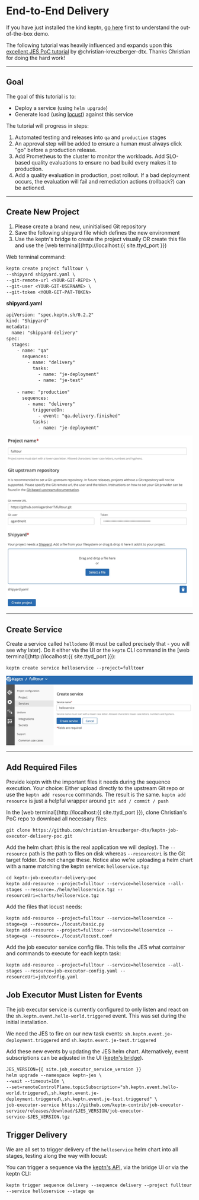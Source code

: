 # End-to-End Delivery

If you have just installed the kind keptn, [go here](first-steps.md) first to understand the out-of-the-box demo.

The following tutorial was heavily influenced and expands upon this [excellent JES PoC tutorial](https://github.com/christian-kreuzberger-dtx/keptn-job-executor-delivery-poc) by @christian-kreuzberger-dtx. Thanks Christian for doing the hard work!

----

## Goal

The goal of this tutorial is to:
- Deploy a service (using `helm upgrade`)
- Generate load (using [locust](https://locust.io)) against this service

The tutorial will progress in steps:
1. Automated testing and releases into `qa` and `production` stages
2. An approval step will be added to ensure a human must always click "go" before a production release.
3. Add Prometheus to the cluster to monitor the workloads. Add SLO-based quality evaluations to ensure no bad build every makes it to production.
4. Add a quality evaluation in production, post rollout. If a bad deployment occurs, the evaluation will fail and remediation actions (rollback?) can be actioned.

----

## Create New Project

1. Please create a brand new, uninitialised Git repository
2. Save the following shipyard file which defines the new environment
3. Use the keptn's bridge to create the project visually OR create this file and use the [web terminal](http://localhost:{{ site.ttyd_port }})

Web terminal command:
```
keptn create project fulltour \
--shipyard shipyard.yaml \
--git-remote-url <YOUR-GIT-REPO> \
--git-user <YOUR-GIT-USERNAME> \
--git-token <YOUR-GIT-PAT-TOKEN>
```

**shipyard.yaml**
```
apiVersion: "spec.keptn.sh/0.2.2"
kind: "Shipyard"
metadata:
  name: "shipyard-delivery"
spec:
  stages:
    - name: "qa"
      sequences:
        - name: "delivery"
          tasks:
            - name: "je-deployment"
            - name: "je-test"

    - name: "production"
      sequences:
        - name: "delivery"
          triggeredOn:
            - event: "qa.delivery.finished"
          tasks:
            - name: "je-deployment"
```

![create project](assets/create-project.jpg)

----

## Create Service
Create a service called `hellodemo` (it must be called precisely that - you will see why later). Do it either via the UI or the `keptn` CLI command in the [web terminal](http://localhost:{{ site.ttyd_port }}):

```
keptn create service helloservice --project=fulltour
```

![create service](assets/create-service.jpg)

----

## Add Required Files

Provide keptn with the important files it needs during the sequence execution. Your choice: Either upload directly to the upstream Git repo or use the `keptn add resource` commands. The result is the same. `keptn add resource` is just a helpful wrapper around `git add / commit / push`

In the [web terminal](http://localhost:{{ site.ttyd_port }}), clone Christian's PoC repo to download all necessary files:

```
git clone https://github.com/christian-kreuzberger-dtx/keptn-job-executor-delivery-poc.git
```

Add the helm chart (this is the real application we will deploy). The `--resource` path is the path to files on disk whereas `--resourceUri` is the Git target folder. Do not change these. Notice also we're uploading a helm chart with a name matching the keptn service: `helloservice.tgz`

```
cd keptn-job-executor-delivery-poc
keptn add-resource --project=fulltour --service=helloservice --all-stages --resource=./helm/helloservice.tgz --resourceUri=charts/helloservice.tgz
```

Add the files that locust needs:
```
keptn add-resource --project=fulltour --service=helloservice --stage=qa --resource=./locust/basic.py
keptn add-resource --project=fulltour --service=helloservice --stage=qa --resource=./locust/locust.conf
```

Add the job executor service config file. This tells the JES what container and commands to execute for each keptn task:

```
keptn add-resource --project=fulltour --service=helloservice --all-stages --resource=job-executor-config.yaml --resourceUri=job/config.yaml
```

## Job Executor Must Listen for Events
The job executor service is currently configured to only listen and react on the `sh.keptn.event.hello-world.triggered` event. This was set during the initial installation.

We need the JES to fire on our new task events: `sh.keptn.event.je-deployment.triggered` and `sh.keptn.event.je-test.triggered`

Add these new events by updating the JES helm chart. Alternatively, event subscriptions can be adjusted in the UI ([keptn's bridge](http://localhost/bridge)). 

```
JES_VERSION={{ site.job_executor_service_version }}
helm upgrade --namespace keptn-jes \
--wait --timeout=10m \
--set=remoteControlPlane.topicSubscription="sh.keptn.event.hello-world.triggered\,sh.keptn.event.je-deployment.triggered\,sh.keptn.event.je-test.triggered" \
job-executor-service https://github.com/keptn-contrib/job-executor-service/releases/download/$JES_VERSION/job-executor-service-$JES_VERSION.tgz
```

## Trigger Delivery
We are all set to trigger delivery of the `helloservice` helm chart into all stages, testing along the way with locust:

You can trigger a sequence via the [keptn's API](http://localhost/api/swagger-api), via the bridge UI or via the keptn CLI:

```
keptn trigger sequence delivery --sequence delivery --project fulltour --service helloservice --stage qa
```


